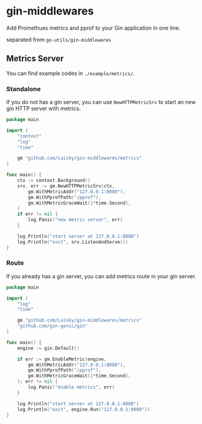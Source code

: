 # gin-middlewares

Add Promethues metrics and pprof to your Gin application in one line.

separated from `go-utils/gin-middlewares`

## Metrics Server

You can find example codes in `./example/metrics/`.

### Standalone

If you do not has a gin server, you can use `NewHTTPMetricSrv` to start an new gin HTTP server with metrics.

```go
package main

import (
	"context"
	"log"
	"time"

	gm "github.com/Laisky/gin-middlewares/metrics"
)

func main() {
	ctx := context.Background()
	srv, err := gm.NewHTTPMetricSrv(ctx,
		gm.WithMetricAddr("127.0.0.1:8080"),
		gm.WithPprofPath("/pprof"),
		gm.WithMetricGraceWait(1*time.Second),
	)
	if err != nil {
		log.Panic("new metric server", err)
	}

	log.Println("start server at 127.0.0.1:8080")
	log.Println("exit", srv.ListenAndServe())
}


```

### Route

If you already has a gin server, you can add metrics route in your gin server.

```go
package main

import (
	"log"
	"time"

	gm "github.com/Laisky/gin-middlewares/metrics"
	"github.com/gin-gonic/gin"
)

func main() {
	engine := gin.Default()

	if err := gm.EnableMetric(engine,
		gm.WithMetricAddr("127.0.0.1:8080"),
		gm.WithPprofPath("/pprof"),
		gm.WithMetricGraceWait(1*time.Second),
	); err != nil {
		log.Panic("enable metrics", err)
	}

	log.Println("start server at 127.0.0.1:8080")
	log.Println("exit", engine.Run("127.0.0.1:8080"))
}

```
